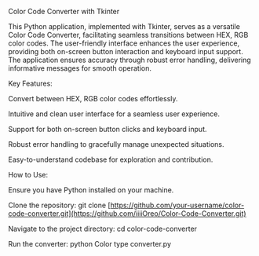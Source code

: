 Color Code Converter with Tkinter

This Python application, implemented with Tkinter, serves as a versatile Color Code Converter, facilitating seamless transitions between HEX, RGB color codes. The user-friendly interface enhances the user experience, providing both on-screen button interaction and keyboard input support. The application ensures accuracy through robust error handling, delivering informative messages for smooth operation.


Key Features:


Convert between HEX, RGB color codes effortlessly.

Intuitive and clean user interface for a seamless user experience.

Support for both on-screen button clicks and keyboard input.

Robust error handling to gracefully manage unexpected situations.

Easy-to-understand codebase for exploration and contribution.


How to Use:


Ensure you have Python installed on your machine.

Clone the repository: git clone [https://github.com/your-username/color-code-converter.git](https://github.com/iiiiOreo/Color-Code-Converter.git)

Navigate to the project directory: cd color-code-converter

Run the converter: python Color type converter.py
